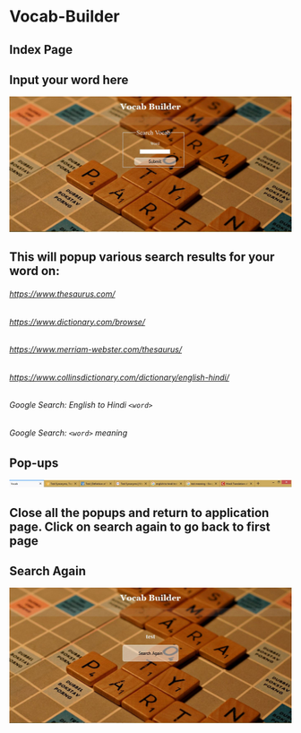 # Vocab-Builder
## Index Page
## Input your word here

![](/images/index%20page.JPG)

## This will popup various search results for your word on:
###### https://www.thesaurus.com/
###### https://www.dictionary.com/browse/
###### https://www.merriam-webster.com/thesaurus/
###### https://www.collinsdictionary.com/dictionary/english-hindi/
###### Google Search: English to Hindi `<word>`
###### Google Search: `<word>` meaning

## Pop-ups
![](/images/search%20popups.JPG)

## Close all the popups and return to application page. Click on search again to go back to first page

## Search Again
![](/images/search%20page.JPG)
